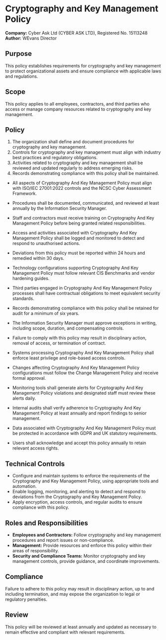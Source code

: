 # Cryptography and Key Management Policy

**Company:** Cyber Ask Ltd (CYBER ASK LTD), Registered No. 15113248  
**Author:** WEvans Director

## Purpose

This policy establishes requirements for cryptography and key management to protect organizational assets and ensure compliance with applicable laws and regulations.

## Scope

This policy applies to all employees, contractors, and third parties who access or manage company resources related to cryptography and key management.

## Policy
1. The organization shall define and document procedures for cryptography and key management.
2. Controls for cryptography and key management must align with industry best practices and regulatory obligations.
3. Activities related to cryptography and key management shall be reviewed and updated regularly to address emerging risks.
4. Records demonstrating compliance with this policy shall be maintained.

- All aspects of Cryptography And Key Management Policy must align with ISO/IEC 27001:2022 controls and the NCSC Cyber Assessment Framework.
- Procedures shall be documented, communicated, and reviewed at least annually by the Information Security Manager.
- Staff and contractors must receive training on Cryptography And Key Management Policy before being granted related responsibilities.
- Access and activities associated with Cryptography And Key Management Policy shall be logged and monitored to detect and respond to unauthorised actions.
- Deviations from this policy must be reported within 24 hours and remedied within 30 days.
- Technology configurations supporting Cryptography And Key Management Policy must follow relevant CIS Benchmarks and vendor hardening guides.
- Third parties engaged in Cryptography And Key Management Policy processes shall have contractual obligations to meet equivalent security standards.
- Records demonstrating compliance with this policy shall be retained for audit for a minimum of six years.
- The Information Security Manager must approve exceptions in writing, including scope, duration, and compensating controls.
- Failure to comply with this policy may result in disciplinary action, removal of access, or termination of contract.

- Systems processing Cryptography And Key Management Policy shall enforce least privilege and role-based access controls.
- Changes affecting Cryptography And Key Management Policy configurations must follow the Change Management Policy and receive formal approval.
- Monitoring tools shall generate alerts for Cryptography And Key Management Policy violations and designated staff must review these alerts daily.
- Internal audits shall verify adherence to Cryptography And Key Management Policy at least annually and report findings to senior management.
- Data associated with Cryptography And Key Management Policy must be protected in accordance with GDPR and UK statutory requirements.
- Users shall acknowledge and accept this policy annually to retain relevant access rights.

## Technical Controls

- Configure and maintain systems to enforce the requirements of the Cryptography and Key Management Policy, using appropriate tools and automation.
- Enable logging, monitoring, and alerting to detect and respond to deviations from the Cryptography and Key Management Policy.
- Apply encryption, access controls, and regular audits to ensure compliance with this policy.

## Roles and Responsibilities

- **Employees and Contractors:** Follow cryptography and key management procedures and report issues or non-compliance.
- **Management:** Provide resources and enforce this policy within their areas of responsibility.
- **Security and Compliance Teams:** Monitor cryptography and key management controls, provide guidance, and coordinate improvements.

## Compliance

Failure to adhere to this policy may result in disciplinary action, up to and including termination, and may expose the organization to legal or regulatory penalties.

## Review

This policy will be reviewed at least annually and updated as necessary to remain effective and compliant with relevant requirements.
